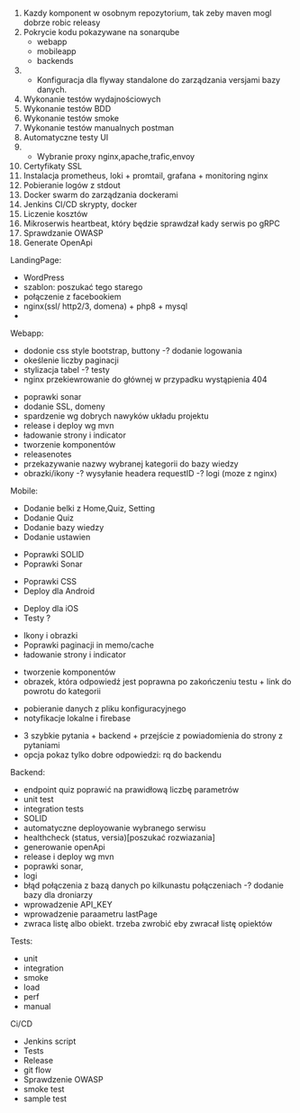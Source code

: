 1. Kazdy komponent w osobnym repozytorium, tak zeby maven mogl dobrze robic releasy
2. Pokrycie kodu pokazywane na sonarqube
    - webapp
    - mobileapp
    - backends
3. + Konfiguracja dla flyway standalone do zarządzania versjami bazy danych.
4. Wykonanie testów wydajnościowych
5. Wykonanie testów BDD
6. Wykonanie testów smoke
7. Wykonanie testów manualnych postman
8. Automatyczne testy UI
9. + Wybranie proxy nginx,apache,trafic,envoy
10. Certyfikaty SSL
11. Instalacja prometheus, loki + promtail, grafana + monitoring nginx
12. Pobieranie logów z stdout
13. Docker swarm do zarządzania dockerami
14. Jenkins CI/CD skrypty, docker
15. Liczenie kosztów
16. Mikroserwis heartbeat, który będzie sprawdzał kady serwis po gRPC 
17. Sprawdzanie OWASP
18. Generate OpenApi

LandingPage:
- WordPress
- szablon: poszukać tego starego
- połączenie z facebookiem
- nginx(ssl/ http2/3, domena) + php8 + mysql
- 

Webapp:
+ dodonie css style bootstrap, buttony
-? dodanie logowania
+ okeślenie liczby paginacji
+ stylizacja tabel
-? testy 
+ nginx przekiewrowanie do głównej w przypadku wystąpienia 404
- poprawki sonar
- dodanie SSL, domeny
- spardzenie wg dobrych nawyków układu projektu
- release i deploy wg mvn
- ładowanie strony i indicator
- tworzenie komponentów
- releasenotes
- przekazywanie nazwy wybranej kategorii do bazy wiedzy
- obrazki/ikony
-? wysyłanie headera requestID
-? logi (moze z nginx)

Mobile:
+ Dodanie belki z Home,Quiz, Setting
+ Dodanie Quiz 
+ Dodanie bazy wiedzy
+ Dodanie ustawien
- Poprawki SOLID 
- Poprawki Sonar
+ Poprawki CSS
+ Deploy dla Android
- Deploy dla iOS
- Testy ?
+ Ikony i obrazki
+ Poprawki paginacji in memo/cache
+ ładowanie strony i indicator
- tworzenie komponentów
- obrazek, która odpowiedź jest poprawna po zakończeniu testu + link do powrotu do kategorii
+ pobieranie danych z pliku konfiguracyjnego
+ notyfikacje lokalne i firebase
- 3 szybkie pytania + backend + przejście z powiadomienia do strony z pytaniami
- opcja pokaz tylko dobre odpowiedzi: rq do backendu 

Backend:
- endpoint quiz poprawić na prawidłową liczbę parametrów
- unit test
- integration tests
- SOLID
- automatyczne deployowanie wybranego serwisu
- healthcheck (status, versia)[poszukać rozwiazania]
- generowanie openApi
- release i deploy wg mvn
- poprawki sonar,
- logi
- błąd połączenia z bazą danych po kilkunastu połączeniach
-? dodanie bazy dla droniarzy
- wprowadzenie API_KEY
- wprowadzenie paraametru lastPage
- zwraca listę albo obiekt. trzeba zwrobić eby zwracał listę opiektów

Tests:
- unit
- integration
- smoke
- load
- perf
- manual

Ci/CD
- Jenkins script
- Tests
- Release
- git flow
- Sprawdzenie OWASP
- smoke test
- sample test
